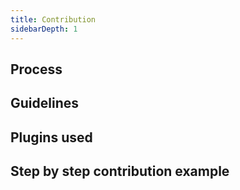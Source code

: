 ```yaml
---
title: Contribution
sidebarDepth: 1
---
```


## Process

## Guidelines

## Plugins used

## Step by step contribution example

<Vssue title="Contribution" />
